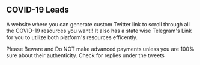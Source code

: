 ## COVID-19 Leads
A website where you can generate custom Twitter link to scroll through all the COVID-19 resources you want!! It also has a state wise Telegram's Link for you to utilize both platform's resources efficently.<br>

Please Beware and Do NOT make advanced payments unless you are 100% sure about their authenticity.
Check for replies under the tweets

